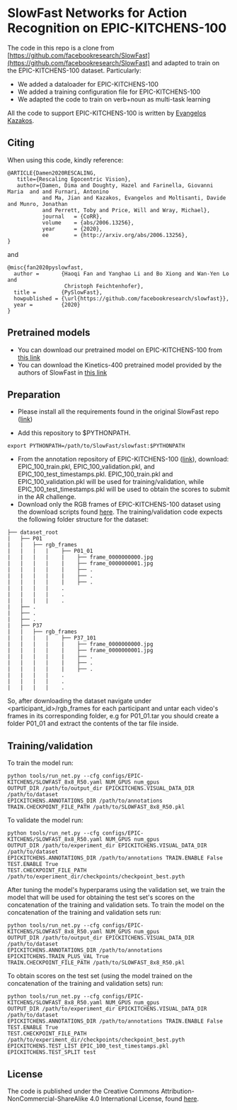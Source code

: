 # SlowFast Networks for Action Recognition on EPIC-KITCHENS-100

The code in this repo is a clone from [https://github.com/facebookresearch/SlowFast](https://github.com/facebookresearch/SlowFast) and adapted to train on the EPIC-KITCHENS-100 dataset. Particularly:

- We added a dataloader for EPIC-KITCHENS-100
- We added a training configuration file for EPIC-KITCHENS-100
- We adapted the code to train on verb+noun as multi-task learning

All the code to support EPIC-KITCHENS-100 is written by [Evangelos Kazakos](https://github.com/ekazakos).

## Citing

When using this code, kindly reference:

```
@ARTICLE{Damen2020RESCALING,
   title={Rescaling Egocentric Vision},
   author={Damen, Dima and Doughty, Hazel and Farinella, Giovanni Maria  and and Furnari, Antonino 
           and Ma, Jian and Kazakos, Evangelos and Moltisanti, Davide and Munro, Jonathan 
           and Perrett, Toby and Price, Will and Wray, Michael},
           journal   = {CoRR},
           volume    = {abs/2006.13256},
           year      = {2020},
           ee        = {http://arxiv.org/abs/2006.13256},
} 
```
and
```
@misc{fan2020pyslowfast,
  author =       {Haoqi Fan and Yanghao Li and Bo Xiong and Wan-Yen Lo and
                  Christoph Feichtenhofer},
  title =        {PySlowFast},
  howpublished = {\url{https://github.com/facebookresearch/slowfast}},
  year =         {2020}
}
```


## Pretrained models

- You can download our pretrained model on EPIC-KITCHENS-100 from [this link](https://www.dropbox.com/s/uxb6i2xkn91xqzi/SlowFast.pyth?dl=0)
- You can download the Kinetics-400 pretrained model provided by the authors of SlowFast in [this link](https://dl.fbaipublicfiles.com/pyslowfast/model_zoo/kinetics400/SLOWFAST_8x8_R50.pkl)

## Preparation

- Please install all the requirements found in the original SlowFast repo ([link](https://github.com/facebookresearch/SlowFast/blob/master/INSTALL.md))
* Add this repository to $PYTHONPATH.
```
export PYTHONPATH=/path/to/SlowFast/slowfast:$PYTHONPATH
```
* From the annotation repository of EPIC-KITCHENS-100 ([link](https://github.com/epic-kitchens/epic-kitchens-100-annotations)), download: EPIC_100_train.pkl, EPIC_100_validation.pkl, and EPIC_100_test_timestamps.pkl. EPIC_100_train.pkl and EPIC_100_validation.pkl will be used for training/validation, while EPIC_100_test_timestamps.pkl will be used to obtain the scores to submit in the AR challenge.
* Download only the RGB frames of EPIC-KITCHENS-100 dataset using the download scripts found [here](https://github.com/epic-kitchens/epic-kitchens-download-scripts). 
The training/validation code expects the following folder structure for the dataset:
```
├── dataset_root
|   ├── P01
|   |   ├── rgb_frames
|   |   |   |    ├── P01_01
|   |   |   |    |    ├── frame_0000000000.jpg
|   |   |   |    |    ├── frame_0000000001.jpg
|   |   |   |    |    ├── .
|   |   |   |    |    ├── .
|   |   |   |    |    ├── .
|   |   |   |    .    
|   |   |   |    .    
|   |   |   |    .
|   ├── .
|   ├── .
|   ├── .
|   ├── P37
|   |   ├── rgb_frames
|   |   |   |    ├── P37_101
|   |   |   |    |    ├── frame_0000000000.jpg
|   |   |   |    |    ├── frame_0000000001.jpg
|   |   |   |    |    ├── .
|   |   |   |    |    ├── .
|   |   |   |    |    ├── .
|   |   |   |    .    
|   |   |   |    .    
|   |   |   |    .
```
So, after downloading the dataset navigate under <participant_id>/rgb_frames for each participant and untar each video's frames in its corresponding folder, e.g for P01_01.tar you should create a folder P01_01 and extract the contents of the tar file inside.

## Training/validation
To train the model run:
```
python tools/run_net.py --cfg configs/EPIC-KITCHENS/SLOWFAST_8x8_R50.yaml NUM_GPUS num_gpus 
OUTPUT_DIR /path/to/output_dir EPICKITCHENS.VISUAL_DATA_DIR /path/to/dataset 
EPICKITCHENS.ANNOTATIONS_DIR /path/to/annotations TRAIN.CHECKPOINT_FILE_PATH /path/to/SLOWFAST_8x8_R50.pkl
```
To validate the model run:
```
python tools/run_net.py --cfg configs/EPIC-KITCHENS/SLOWFAST_8x8_R50.yaml NUM_GPUS num_gpus 
OUTPUT_DIR /path/to/experiment_dir EPICKITCHENS.VISUAL_DATA_DIR /path/to/dataset 
EPICKITCHENS.ANNOTATIONS_DIR /path/to/annotations TRAIN.ENABLE False TEST.ENABLE True 
TEST.CHECKPOINT_FILE_PATH /path/to/experiment_dir/checkpoints/checkpoint_best.pyth
```
After tuning the model's hyperparams using the validation set, we train the model that will be used for obtaining the test set's scores on the concatenation of the training and validation sets. To train the model on the concatenation of the training and validation sets run:
```
python tools/run_net.py --cfg configs/EPIC-KITCHENS/SLOWFAST_8x8_R50.yaml NUM_GPUS num_gpus 
OUTPUT_DIR /path/to/output_dir EPICKITCHENS.VISUAL_DATA_DIR /path/to/dataset 
EPICKITCHENS.ANNOTATIONS_DIR /path/to/annotations EPICKITCHENS.TRAIN_PLUS_VAL True 
TRAIN.CHECKPOINT_FILE_PATH /path/to/SLOWFAST_8x8_R50.pkl
```
To obtain scores on the test set (using the model trained on the concatenation of the training and validation sets) run:
```
python tools/run_net.py --cfg configs/EPIC-KITCHENS/SLOWFAST_8x8_R50.yaml NUM_GPUS num_gpus 
OUTPUT_DIR /path/to/experiment_dir EPICKITCHENS.VISUAL_DATA_DIR /path/to/dataset 
EPICKITCHENS.ANNOTATIONS_DIR /path/to/annotations TRAIN.ENABLE False TEST.ENABLE True 
TEST.CHECKPOINT_FILE_PATH /path/to/experiment_dir/checkpoints/checkpoint_best.pyth 
EPICKITCHENS.TEST_LIST EPIC_100_test_timestamps.pkl EPICKITCHENS.TEST_SPLIT test
```

## License 

The code is published under the Creative Commons Attribution-NonCommercial-ShareAlike 4.0 International License, found [here](https://creativecommons.org/licenses/by-nc-sa/4.0/).
